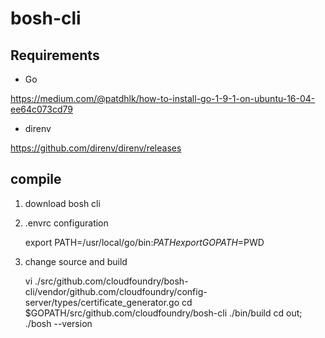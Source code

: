 # bosh-cli

## Requirements

- Go

https://medium.com/@patdhlk/how-to-install-go-1-9-1-on-ubuntu-16-04-ee64c073cd79

- direnv

https://github.com/direnv/direnv/releases


## compile

1. download bosh cli

1. .envrc configuration

	export PATH=/usr/local/go/bin:$PATH
	export GOPATH=$PWD

1. change source and build

	vi ./src/github.com/cloudfoundry/bosh-cli/vendor/github.com/cloudfoundry/config-server/types/certificate_generator.go
	cd $GOPATH/src/github.com/cloudfoundry/bosh-cli
	./bin/build
	cd out; ./bosh --version
